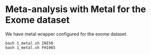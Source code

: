 # Meta-analysis with Metal for the Exome dataset

We have metal wrapper configured for the exome dataset.

```{bash}
bash 1_metal.sh INI50
bash 1_metal.sh FH1065
```

